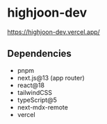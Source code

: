 # highjoon-dev

https://highjoon-dev.vercel.app/

## Dependencies

- pnpm
- next.js@13 (app router)
- react@18
- tailwindCSS
- typeScript@5
- next-mdx-remote
- vercel
